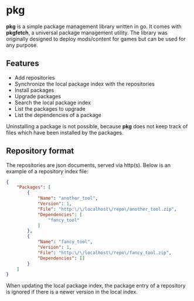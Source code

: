 # pkg
**pkg** is a simple package management library written in go. It comes with **pkgfetch**, a universal package management utility. The library was originally designed to deploy mods/content for games but can be used for any purpose.

## Features
- Add repositories
- Synchronize the local package index with the repositories
- Install packages
- Upgrade packages
- Search the local package index
- List the packages to upgrade
- List the dependencies of a package

Uninstalling a package is not possible, because **pkg** does not keep track of files which have been installed by the packages.

## Repository format
The repositories are json documents, served via http(s). Below is an example of a repository index file:

```json
{
    "Packages": [
        {
            "Name": "another_tool",
            "Version": 1,
            "File": "http:\/\/localhost\/repo\/another_tool.zip",
            "Dependencies": [
                "fancy_tool"
            ]
        },
        {
            "Name": "fancy_tool",
            "Version": 1,
            "File": "http:\/\/localhost\/repo\/fancy_tool.zip",
            "Dependencies": []
        }
    ]
}
```

When updating the local package index, the package entry of a repository is ignored if there is a newer version in the local index.
